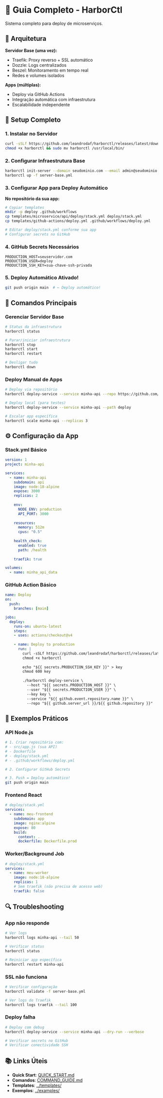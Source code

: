 # 📖 Guia Completo - HarborCtl

Sistema completo para deploy de microserviços.

## 🎯 Arquitetura

**Servidor Base (uma vez):**
- Traefik: Proxy reverso + SSL automático
- Dozzle: Logs centralizados
- Beszel: Monitoramento em tempo real
- Redes e volumes isolados

**Apps (múltiplas):**
- Deploy via GitHub Actions
- Integração automática com infraestrutura
- Escalabilidade independente

## 🚀 Setup Completo

### 1. Instalar no Servidor
```bash
curl -sSLf https://github.com/leandrodaf/harborctl/releases/latest/download/harborctl_linux_amd64 -o harborctl
chmod +x harborctl && sudo mv harborctl /usr/local/bin/
```

### 2. Configurar Infraestrutura Base
```bash
harborctl init-server --domain seudominio.com --email admin@seudominio.com
harborctl up -f server-base.yml
```

### 3. Configurar App para Deploy Automático

**No repositório da sua app:**
```bash
# Copiar templates
mkdir -p deploy .github/workflows
cp templates/microservice/api/deploy/stack.yml deploy/stack.yml
cp templates/github-actions/deploy.yml .github/workflows/deploy.yml

# Editar deploy/stack.yml conforme sua app
# Configurar secrets no GitHub
```

### 4. GitHub Secrets Necessários
```
PRODUCTION_HOST=seuservidor.com
PRODUCTION_USER=deploy  
PRODUCTION_SSH_KEY=sua-chave-ssh-privada
```

### 5. Deploy Automático Ativado!
```bash
git push origin main  # ← Deploy automático!
```

## 🔧 Comandos Principais

### Gerenciar Servidor Base
```bash
# Status da infraestrutura
harborctl status

# Parar/iniciar infraestrutura  
harborctl stop
harborctl start
harborctl restart

# Desligar tudo
harborctl down
```

### Deploy Manual de Apps
```bash
# Deploy via repositório
harborctl deploy-service --service minha-api --repo https://github.com/usuario/minha-api.git

# Deploy local (para testes)
harborctl deploy-service --service minha-api --path deploy

# Escalar app específica
harborctl scale minha-api --replicas 3
```

## ⚙️ Configuração da App

### Stack.yml Básico
```yaml
version: 1
project: minha-api

services:
  - name: minha-api
    subdomain: api
    image: node:18-alpine
    expose: 3000
    replicas: 2
    
    env:
      NODE_ENV: production
      API_PORT: 3000
      
    resources:
      memory: 512m
      cpus: "0.5"
      
    health_check:
      enabled: true
      path: /health
      
    traefik: true

volumes:
  - name: minha_api_data
```

### GitHub Action Básico
```yaml
name: Deploy
on:
  push:
    branches: [main]

jobs:
  deploy:
    runs-on: ubuntu-latest
    steps:
    - uses: actions/checkout@v4
    
    - name: Deploy to production
      run: |
        curl -sSLf https://github.com/leandrodaf/harborctl/releases/latest/download/harborctl_linux_amd64 -o harborctl
        chmod +x harborctl
        
        echo "${{ secrets.PRODUCTION_SSH_KEY }}" > key
        chmod 600 key
        
        ./harborctl deploy-service \
          --host "${{ secrets.PRODUCTION_HOST }}" \
          --user "${{ secrets.PRODUCTION_USER }}" \
          --key key \
          --service "${{ github.event.repository.name }}" \
          --repo "${{ github.server_url }}/${{ github.repository }}"
```

## 🎯 Exemplos Práticos

### API Node.js
```bash
# 1. Criar repositório com:
# - src/app.js (sua API)
# - Dockerfile 
# - deploy/stack.yml
# - .github/workflows/deploy.yml

# 2. Configurar GitHub Secrets

# 3. Push = Deploy automático!
git push origin main
```

### Frontend React
```yaml
# deploy/stack.yml
services:
  - name: meu-frontend
    subdomain: app
    image: nginx:alpine
    expose: 80
    build:
      context: .
      dockerfile: Dockerfile.prod
```

### Worker/Background Job
```yaml
# deploy/stack.yml  
services:
  - name: meu-worker
    image: node:18-alpine
    replicas: 1
    # Sem traefik (não precisa de acesso web)
    traefik: false
```

## 🔍 Troubleshooting

### App não responde
```bash
# Ver logs
harborctl logs minha-api --tail 50

# Verificar status
harborctl status

# Reiniciar app específica
harborctl restart minha-api
```

### SSL não funciona
```bash
# Verificar configuração
harborctl validate -f server-base.yml

# Ver logs do Traefik
harborctl logs traefik --tail 100
```

### Deploy falha
```bash
# Deploy com debug
harborctl deploy-service --service minha-api --dry-run --verbose

# Verificar secrets no GitHub
# Verificar conectividade SSH
```

## 📚 Links Úteis

- **Quick Start**: [QUICK_START.md](QUICK_START.md)
- **Comandos**: [COMMAND_GUIDE.md](COMMAND_GUIDE.md)  
- **Templates**: [../templates/](../templates/)
- **Exemplos**: [../examples/](../examples/)